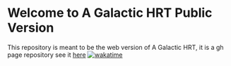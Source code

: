 # Welcome to A Galactic HRT Public Version
This repository is meant to be the web version of A Galactic HRT, it is a gh page repository 
see it [here](https://coco33920.github.io/agh-public)
[![wakatime](https://wakatime.com/badge/user/b1f4dcdc-775f-471b-b075-adf1a1e8c86e/project/3075cd50-7f90-420f-a2d3-c41bd12c6c17.svg)](https://wakatime.com/badge/user/b1f4dcdc-775f-471b-b075-adf1a1e8c86e/project/3075cd50-7f90-420f-a2d3-c41bd12c6c17)
